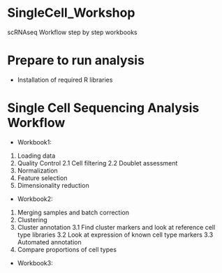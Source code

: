# SingleCell_Workshop
scRNAseq Workflow step by step workbooks

# Prepare to run analysis
- Installation of required R libraries

# Single Cell Sequencing Analysis Workflow

- Workbook1:
1. Loading data
2. Quality Control
   2.1 Cell filtering
   2.2 Doublet assessment
3. Normalization
4. Feature selection
5. Dimensionality reduction

- Workbook2:
1. Merging samples and batch correction
2. Clustering
3. Cluster annotation
  3.1 Find cluster markers and look at reference cell type libraries
  3.2 Look at expression of known cell type markers
  3.3 Automated annotation
4. Compare proportions of cell types

- Workbook3:
